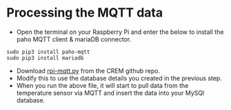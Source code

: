 # Processing the MQTT data

- Open the terminal on your Raspberry Pi and enter the below to install the paho MQTT client & mariaDB connector.
```
sudo pip3 install paho-mqtt
sudo pip3 install mariadb
```
- Download [rpi-mqtt.py](https://github.com/jordharr/CREM/blob/main/RPi/rpi-mqtt.py) from the CREM github repo.
- Modify this to use the database details you created in the previous step.
- When you run the above file, it will start to pull data from the temperature sensor via MQTT and insert the data into your MySQl database.